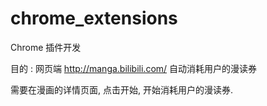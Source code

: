 # chrome_extensions
Chrome 插件开发

目的 : 网页端 http://manga.bilibili.com/ 自动消耗用户的漫读券

需要在漫画的详情页面, 点击开始, 开始消耗用户的漫读券.

